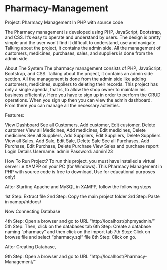 # Pharmacy-Management
Project: Pharmacy Management In PHP with source code

The Pharmacy management is developed using PHP, JavaScript, Bootstrap, and CSS. It’s easy to operate and understand by users. The design is pretty simple and the user won’t find it difficult to understand, use and navigate. Talking about the project, it contains the admin side. All the management of customers, medicines, purchases, sales, and suppliers is done from the admin side.

About The System
The pharmacy management consists of PHP, JavaScript, Bootstrap, and CSS. Talking about the project, it contains an admin side section. All the management is done from the admin side like adding customers, medicines, suppliers to deleting their records. This project has only a single agenda, that is, to allow the shop owner to maintain his business efficiently. Here you have to sign up in order to perform the CRUD operations. When you sign up then you can view the admin dashboard. From there you can manage all the necessary activities.

Features:

View Dashboard
See all Customers, Add customer, Edit customer, Delete customer
View all Medicines, Add medicines, Edit medicines, Delete medicines
See all Suppliers, Add Suppliers, Edit Suppliers, Delete Suppliers
View all Sales, Add Sale, Edit Sale, Delete Sale
See all Purchases, Add Purchase, Edit Purchase, Delete Purchase
View Sales and purchase report
Login Details
Username: admin
Password: admin123

How To Run Project?
To run this project, you must have installed a virtual server i.e XAMPP on your PC (for Windows). This Pharmacy Management in PHP with source code is free to download, Use for educational purposes only!

After Starting Apache and MySQL in XAMPP, follow the following steps

1st Step: Extract file
2nd Step: Copy the main project folder
3rd Step: Paste in xampp/htdocs/

Now Connecting Database

4th Step: Open a browser and go to URL “http://localhost/phpmyadmin/”
5th Step: Then, click on the databases tab
6th Step: Create a database naming “pharmacy” and then click on the import tab
7th Step: Click on browse file and select “pharmacy.sql” file
8th Step: Click on go.

After Creating Database,

9th Step: Open a browser and go to URL “http://localhost/Pharmacy-Management/”
